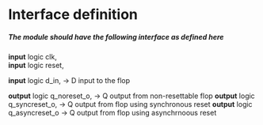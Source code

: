 <h1>Interface definition</h1>

<h5>The module should have the following interface as defined here</h5>

<strong>input</strong>     logic      clk, </br>
<strong>input</strong>     logic      reset,

<strong>input</strong>     logic      d_in,         -> D input to the flop

<strong>output</strong>    logic      q_noreset_o,   -> Q output from non-resettable flop
<strong>output</strong>    logic      q_syncreset_o, -> Q output from flop using synchronous reset
<strong>output</strong>    logic      q_asyncreset_o -> Q output from flop using asynchrnoous reset
